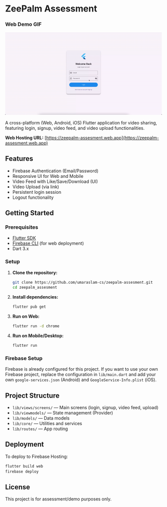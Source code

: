 # ZeePalm Assessment

### Web Demo GIF
![Web Demo](https://raw.githubusercontent.com/umaraslam-cs/zeepalm-assesment/main/web-demo.gif)

A cross-platform (Web, Android, iOS) Flutter application for video sharing, featuring login, signup, video feed, and video upload functionalities.

**Web Hosting URL:** [https://zeepalm-assesment.web.app](https://zeepalm-assesment.web.app)

## Features

- Firebase Authentication (Email/Password)
- Responsive UI for Web and Mobile
- Video Feed with Like/Save/Download (UI)
- Video Upload (via link)
- Persistent login session
- Logout functionality

## Getting Started

### Prerequisites

- [Flutter SDK](https://flutter.dev/docs/get-started/install)
- [Firebase CLI](https://firebase.google.com/docs/cli) (for web deployment)
- Dart 3.x

### Setup

1. **Clone the repository:**
   ```bash
   git clone https://github.com/umaraslam-cs/zeepalm-assesment.git
   cd zeepalm_assesment
   ```
2. **Install dependencies:**
   ```bash
   flutter pub get
   ```
3. **Run on Web:**
   ```bash
   flutter run -d chrome
   ```
4. **Run on Mobile/Desktop:**
   ```bash
   flutter run
   ```

### Firebase Setup

Firebase is already configured for this project. If you want to use your own Firebase project, replace the configuration in `lib/main.dart` and add your own `google-services.json` (Android) and `GoogleService-Info.plist` (iOS).

## Project Structure

- `lib/views/screens/` — Main screens (login, signup, video feed, upload)
- `lib/viewmodels/` — State management (Provider)
- `lib/models/` — Data models
- `lib/core/` — Utilities and services
- `lib/routes/` — App routing

## Deployment

To deploy to Firebase Hosting:

```bash
flutter build web
firebase deploy
```

## License

This project is for assessment/demo purposes only.
